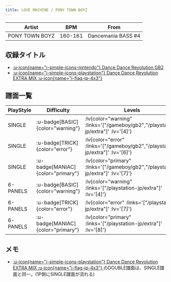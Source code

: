 ```yaml
---
title: LOVE MACHINE / PONY TOWN BOYZ
---
```


|Artist|BPM|From|
|------|---|----|
|PONY TOWN BOYZ|160-161|Dancemania BASS #4|

## 収録タイトル

- [ :u-icon{name="i-simple-icons-nintendo"} Dance Dance Revolution GB2](/gameboy/gb2)
- [ :u-icon{name="i-simple-icons-playstation"} Dance Dance Revolution EXTRA MIX :u-icon{name="i-flag-jp-4x3"} ](/playstation-jp/extra)

## 譜面一覧

|PlayStyle|Difficulty|Levels|Notes|Movie|
|---------|----------|------|-----|-----|
|SINGLE| :u-badge[BASIC]{color="warning"} | :lv{color="warning" :links='["/gameboy/gb2","/playstation-jp/extra"]' :lv='[4]'} |183/0||
|SINGLE| :u-badge[TRICK]{color="error"} | :lv{color="error" :links='["/gameboy/gb2","/playstation-jp/extra"]' :lv='[6]'} |252/0||
|SINGLE| :u-badge[MANIAC]{color="primary"} | :lv{color="primary" :links='["/gameboy/gb2","/playstation-jp/extra"]' :lv='[7]'} |271/0||
|6-PANELS| :u-badge[BASIC]{color="warning"} | :lv{color="warning" :links='["/playstation-jp/extra"]' :lv='[4]'} |183/0||
|6-PANELS| :u-badge[TRICK]{color="error"} | :lv{color="error" :links='["/playstation-jp/extra"]' :lv='[7]'} |252/0||
|6-PANELS| :u-badge[MANIAC]{color="primary"} | :lv{color="primary" :links='["/playstation-jp/extra"]' :lv='[8]'} |271/0||

## メモ

- [ :u-icon{name="i-simple-icons-playstation"} Dance Dance Revolution EXTRA MIX :u-icon{name="i-flag-jp-4x3"} ](/playstation-jp/extra)のDOUBLE譜面は、SINGLE譜面と同一。(1P側にSINGLE譜面が流れる)

